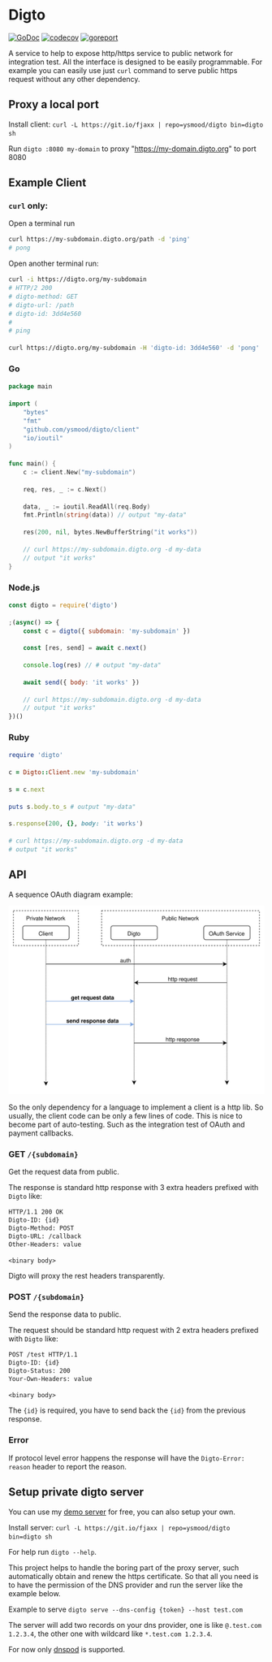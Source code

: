 # Digto

[![GoDoc](https://godoc.org/github.com/ysmood/digto?status.svg)](https://godoc.org/github.com/ysmood/digto)
[![codecov](https://codecov.io/gh/ysmood/digto/branch/master/graph/badge.svg)](https://codecov.io/gh/ysmood/digto)
[![goreport](https://goreportcard.com/badge/github.com/ysmood/digto)](https://goreportcard.com/report/github.com/ysmood/digto)

A service to help to expose http/https service to public network for integration test.
All the interface is designed to be easily programmable.
For example you can easily use just `curl` command to serve public https request without any other dependency.

## Proxy a local port

Install client: `curl -L https://git.io/fjaxx | repo=ysmood/digto bin=digto sh`

Run `digto :8080 my-domain` to proxy "https://my-domain.digto.org" to port 8080

## Example Client

### `curl` only:

Open a terminal run

```bash
curl https://my-subdomain.digto.org/path -d 'ping'
# pong
```

Open another terminal run:

```bash
curl -i https://digto.org/my-subdomain
# HTTP/2 200
# digto-method: GET
# digto-url: /path
# digto-id: 3dd4e560
#
# ping

curl https://digto.org/my-subdomain -H 'digto-id: 3dd4e560' -d 'pong'
```

### Go

```go
package main

import (
    "bytes"
    "fmt"
    "github.com/ysmood/digto/client"
    "io/ioutil"
)

func main() {
    c := client.New("my-subdomain")

    req, res, _ := c.Next()

    data, _ := ioutil.ReadAll(req.Body)
    fmt.Println(string(data)) // output "my-data"

    res(200, nil, bytes.NewBufferString("it works"))

    // curl https://my-subdomain.digto.org -d my-data
    // output "it works"
}
```

### Node.js

```js
const digto = require('digto')

;(async() => {
    const c = digto({ subdomain: 'my-subdomain' })

    const [res, send] = await c.next()

    console.log(res) // # output "my-data"

    await send({ body: 'it works' })

    // curl https://my-subdomain.digto.org -d my-data
    // output "it works"
})()
```

### Ruby

```ruby
require 'digto'

c = Digto::Client.new 'my-subdomain'

s = c.next

puts s.body.to_s # output "my-data"

s.response(200, {}, body: 'it works')

# curl https://my-subdomain.digto.org -d my-data
# output "it works"
```

## API

A sequence OAuth diagram example:

![diagram](doc/digto_sequence_diagram.svg)

So the only dependency for a language to implement a client is a http lib.
So usually, the client code can be only a few lines of code. This is nice to become part of auto-testing.
Such as the integration test of OAuth and payment callbacks.

### GET `/{subdomain}`

Get the request data from public.

The response is standard http response with 3 extra headers prefixed with `Digto` like:

```text
HTTP/1.1 200 OK
Digto-ID: {id}
Digto-Method: POST
Digto-URL: /callback
Other-Headers: value

<binary body>
```

Digto will proxy the rest headers transparently.

### POST `/{subdomain}`

Send the response data to public.

The request should be standard http request with 2 extra headers prefixed with `Digto` like:

```text
POST /test HTTP/1.1
Digto-ID: {id}
Digto-Status: 200
Your-Own-Headers: value

<binary body>
```

The `{id}` is required, you have to send back the `{id}` from the previous response.

### Error

If protocol level error happens the response will have the `Digto-Error: reason` header to report the reason.

## Setup private digto server

You can use my [demo server](https://digto.org) for free, you can also setup your own.

Install server: `curl -L https://git.io/fjaxx | repo=ysmood/digto bin=digto sh`

For help run `digto --help`.

This project helps to handle the boring part of the proxy server, such automatically obtain and renew the https certificate.
So that all you need is to have the permission of the DNS provider and run the server like the example below.

Example to serve `digto serve --dns-config {token} --host test.com`

The server will add two records on your dns provider, one is like `@.test.com 1.2.3.4`,
the other one with wildcard like `*.test.com 1.2.3.4`.

For now only [dnspod](https://www.dnspod.com/?lang=en) is supported.
